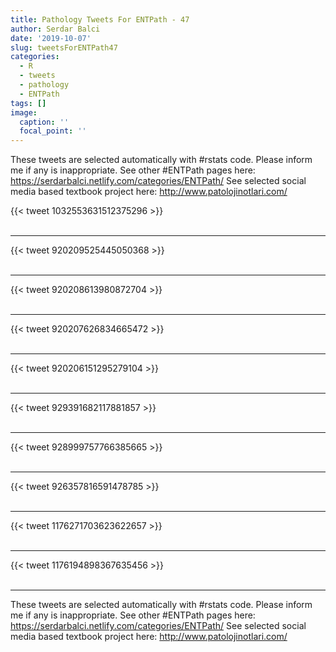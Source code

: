 ```yaml
---
title: Pathology Tweets For ENTPath - 47
author: Serdar Balci
date: '2019-10-07'
slug: tweetsForENTPath47
categories:
  - R
  - tweets
  - pathology
  - ENTPath
tags: []
image:
  caption: ''
  focal_point: ''
---
```



These tweets are selected automatically with #rstats code. Please inform me if any is inappropriate.
See other #ENTPath pages here: https://serdarbalci.netlify.com/categories/ENTPath/ 
See selected social media based textbook project here: http://www.patolojinotlari.com/

{{< tweet 1032553631512375296 >}}
<br>
<br>
<hr>
{{< tweet 920209525445050368 >}}
<br>
<br>
<hr>
{{< tweet 920208613980872704 >}}
<br>
<br>
<hr>
{{< tweet 920207626834665472 >}}
<br>
<br>
<hr>
{{< tweet 920206151295279104 >}}
<br>
<br>
<hr>
{{< tweet 929391682117881857 >}}
<br>
<br>
<hr>
{{< tweet 928999757766385665 >}}
<br>
<br>
<hr>
{{< tweet 926357816591478785 >}}
<br>
<br>
<hr>
{{< tweet 1176271703623622657 >}}
<br>
<br>
<hr>
{{< tweet 1176194898367635456 >}}
<br>
<br>
<hr>


These tweets are selected automatically with #rstats code. Please inform me if any is inappropriate.
See other #ENTPath pages here: https://serdarbalci.netlify.com/categories/ENTPath/ 
See selected social media based textbook project here: http://www.patolojinotlari.com/
